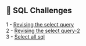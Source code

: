 ## 🎯 SQL Challenges

1 - [Revising the select query](https://github.com/danipishinin/HackerRank/blob/main/ruby/revising-the-select-query.md) </br >
2 - [Revising the select query-2](https://github.com/danipishinin/HackerRank/blob/main/ruby/revising-the-select-query-2.md) </br >
3 - [Select all sql](https://github.com/danipishinin/HackerRank/blob/main/ruby/select-all-sql.md) </br >
